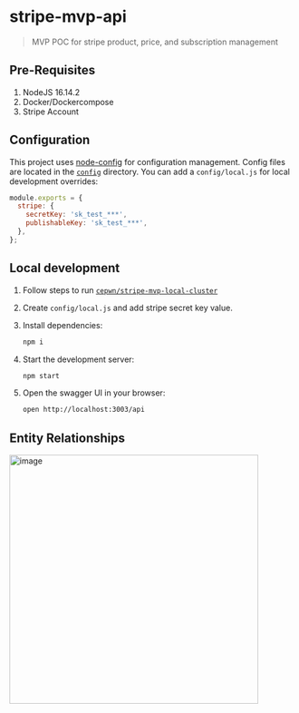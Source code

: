 # stripe-mvp-api

> MVP POC for stripe product, price, and subscription management

## Pre-Requisites

1. NodeJS 16.14.2
2. Docker/Dockercompose
3. Stripe Account

## Configuration

This project uses [node-config](https://github.com/lorenwest/node-config) for configuration management. Config files are located in the [`config`](./config) directory. You can add a `config/local.js` for local development overrides:

```js
module.exports = {
  stripe: {
    secretKey: 'sk_test_***',
    publishableKey: 'sk_test_***',
  },
};
```

## Local development

1. Follow steps to run [`cepwn/stripe-mvp-local-cluster`](https://github.com/cepwn/stripe-mvp-local-cluster)

2. Create `config/local.js` and add stripe secret key value.

3. Install dependencies:

   ```bash
   npm i
   ```

4. Start the development server:

   ```bash
   npm start
   ```

5. Open the swagger UI in your browser:

   ```bash
   open http://localhost:3003/api
   ```

## Entity Relationships

<img width="439" alt="image" src="https://user-images.githubusercontent.com/20140770/227782911-321624a9-9273-43fc-a435-ca9a8b65763c.png">


